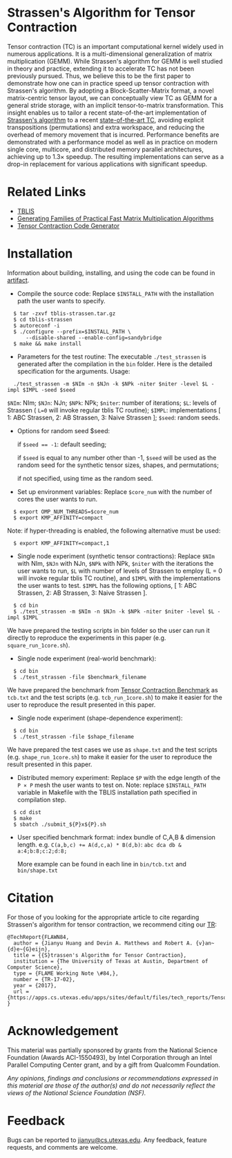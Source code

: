 # Strassen's Algorithm for Tensor Contraction

Tensor contraction (TC) is an important computational kernel widely used in numerous applications. It is a multi-dimensional generalization of matrix multiplication (GEMM). While Strassen's algorithm for GEMM is well studied in theory and practice, extending it to accelerate TC has not been previously pursued. Thus, we believe this to be the first paper to demonstrate how one can in practice speed up tensor contraction with Strassen's algorithm. By adopting a Block-Scatter-Matrix format, a novel matrix-centric tensor layout, we can conceptually view TC as GEMM for a general stride storage, with an implicit tensor-to-matrix transformation. This insight enables us to tailor a recent state-of-the-art implementation of [Strassen's algorithm](http://dl.acm.org/citation.cfm?id=3014983) to a recent [state-of-the-art TC](https://github.com/devinamatthews/tblis), avoiding explicit transpositions (permutations) and extra workspace, and reducing the overhead of memory movement that is incurred. Performance benefits are demonstrated with a performance model as well as in practice on modern single core, multicore, and distributed memory parallel architectures, achieving up to 1.3× speedup. The resulting implementations can serve as a drop-in replacement for various applications with significant speedup.

# Related Links
* [TBLIS](https://github.com/devinamatthews/tblis/)
* [Generating Families of Practical Fast Matrix Multiplication Algorithms](https://github.com/flame/fmm-gen)
* [Tensor Contraction Code Generator](https://github.com/HPAC/tccg)

# Installation

  Information about building, installing, and using the code can be found in [artifact](./artifact.pdf).

* Compile the source code:
  Replace `$INSTALL_PATH` with the installation path the user wants to specify.
```
  $ tar -zxvf tblis-strassen.tar.gz
  $ cd tblis-strassen
  $ autoreconf -i
  $ ./configure --prefix=$INSTALL_PATH \
      --disable-shared --enable-config=sandybridge
  $ make && make install
```

* Parameters for the test routine:
  The executable `./test_strassen` is generated after the compilation in the `bin` folder. Here is the detailed specification for the arguments.
  Usage:
```
  ./test_strassen -m $NIm -n $NJn -k $NPk -niter $niter -level $L -impl $IMPL -seed $seed
```
  `$NIm`: NIm; `$NJn`: NJn; `$NPk`: NPk; `$niter`: number of iterations;
  `$L`: levels of Strassen ( `L=0` will invoke regular tblis TC routine);
  `$IMPL`: implementations [ 1: ABC Strassen, 2: AB Strassen, 3: Naive Strassen ];
  `$seed`: random seeds.

* Options for random seed $seed:

  if `$seed == -1`: default seeding;

  if `$seed` is equal to any number other than -1, `$seed` will be used as the random seed for the synthetic tensor sizes, shapes, and permutations;

  if not specified, using time as the random seed.

* Set up environment variables:
  Replace `$core_num` with the number of cores the user wants to run.
```
  $ export OMP_NUM_THREADS=$core_num
  $ export KMP_AFFINITY=compact
```
  Note: if hyper-threading is enabled, the following alternative must be used:
```
  $ export KMP_AFFINITY=compact,1
```

* Single node experiment (synthetic tensor contractions): Replace `$NIm` with NIm, `$NJn` with NJn, `$NPk` with NPk, `$niter` with the iterations the user wants to run, `$L` with number of levels of Strassen to employ (L = 0 will invoke regular tblis TC routine), and `$IMPL` with the implementations the user wants to test. `$IMPL` has the following options, [ 1: ABC Strassen, 2: AB Strassen, 3: Naive Strassen ].
```
  $ cd bin
  $ ./test_strassen -m $NIm -n $NJn -k $NPk -niter $niter -level $L -impl $IMPL
```
  We have prepared the testing scripts in bin folder so the user can run it directly to reproduce the experiments in this paper (e.g. `square_run_1core.sh`).

* Single node experiment (real-world benchmark):
```
  $ cd bin
  $ ./test_strassen -file $benchmark_filename
```
  We have prepared the benchmark from [Tensor Contraction Benchmark](https://github.com/HPAC/tccg/tree/master/benchmark) as `tcb.txt` and the test scripts (e.g. `tcb_run_1core.sh`) to make it easier for the user to reproduce the result presented in this paper.

* Single node experiment (shape-dependence experiment):
```
  $ cd bin
  $ ./test_strassen -file $shape_filename
```
  We have prepared the test cases we use as `shape.txt` and the test scripts (e.g. `shape_run_1core.sh`) to make it easier for the user to reproduce the result presented in this paper.

* Distributed memory experiment:
  Replace `$P` with the edge length of the `P × P` mesh the user wants to test on.
  Note: replace `$INSTALL_PATH` variable in Makefile with the TBLIS installation path specified in compilation step.
```
  $ cd dist
  $ make
  $ sbatch ./submit_${P}x${P}.sh
```

* User specified benchmark format:
  index bundle of C,A,B & dimension length.
  e.g. `C(a,b,c) += A(d,c,a) * B(d,b)`:
  `abc dca db & a:4;b:8;c:2;d:8;`
  
  More example can be found in each line in `bin/tcb.txt` and `bin/shape.txt`

# Citation
For those of you looking for the appropriate article to cite regarding Strassen's algorithm for tensor contraction, we
recommend citing our
[TR](https://arxiv.org/pdf/1704.03092.pdf): 

```
@TechReport{FLAWN84,
  author = {Jianyu Huang and Devin A. Matthews and Robert A. {v}an~{d}e~{G}eijn},
  title = {{S}trassen's Algorithm for Tensor Contraction},
  institution = {The University of Texas at Austin, Department of Computer Science},
  type = {FLAME Working Note \#84,},
  number = {TR-17-02},
  year = {2017},
  url = {https://apps.cs.utexas.edu/apps/sites/default/files/tech_reports/TensorStrassen.pdf}
}
``` 

# Acknowledgement
This material was partially sponsored by grants from the National Science Foundation (Awards ACI-1550493), by Intel Corporation through an Intel Parallel Computing Center grant, and by a gift from Qualcomm Foundation.

_Any opinions, findings and conclusions or recommendations expressed in this material are those of the author(s) and do not necessarily reflect the views of the National Science Foundation (NSF)._

# Feedback
Bugs can be reported to jianyu@cs.utexas.edu. Any feedback, feature requests, and comments are welcome.

